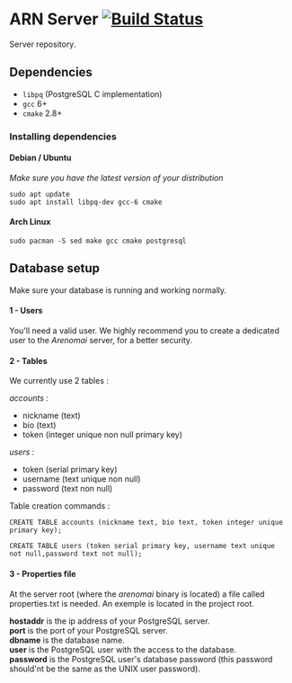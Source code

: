 # ARN Server [![Build Status](https://travis-ci.org/Arenomai/server.svg?branch=master)](https://travis-ci.org/Arenomai/server)

Server repository.

## Dependencies

- `libpq` (PostgreSQL C implementation)
- `gcc` 6+
- `cmake` 2.8+

### Installing dependencies

#### Debian / Ubuntu

*Make sure you have the latest version of your distribution*

```
sudo apt update
sudo apt install libpq-dev gcc-6 cmake
```

#### Arch Linux

`sudo pacman -S sed make gcc cmake postgresql`


## Database setup

Make sure your database is running and working normally.

#### 1 - Users

You'll need a valid user.
We highly recommend you to create a dedicated user to the *Arenomai* server, for a better security.

#### 2 - Tables

We currently use 2 tables :

  *accounts :*
  - nickname (text)
  - bio (text)
  - token (integer unique non null primary key)


  *users :*
  - token (serial primary key)
  - username (text unique non null)
  - password (text non null)

Table creation commands :

`CREATE TABLE accounts (nickname text, bio text, token integer unique primary key);`  

`CREATE TABLE users (token serial primary key, username text unique  not null,password text not null);`

#### 3 - Properties file

At the server root (where the *arenomai* binary is located) a file called properties.txt is needed. An exemple is located in the project root.  

**hostaddr** is the ip address of your PostgreSQL server.  
**port** is the port of your PostgreSQL server.  
**dbname** is the database name.  
**user** is the PostgreSQL user with the access to the database.  
**password** is the PostgreSQL user's database password (this password should'nt be the same as the UNIX user password).  
